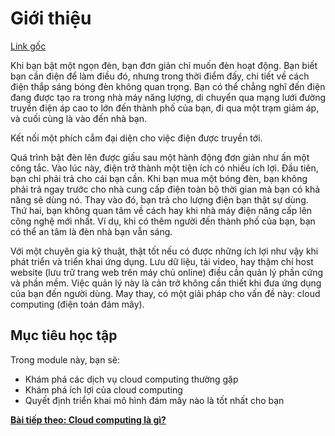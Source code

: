 # Giới thiệu

[Link gốc](https://docs.microsoft.com/en-us/learn/modules/principles-cloud-computing/1-introduction)

Khi bạn bật một ngọn đèn, bạn đơn giản chỉ muốn đèn hoạt động. Bạn biết bạn cần điện để làm điều đó, nhưng trong thời điểm đấy, chi tiết về cách điện thắp sáng bóng đèn không quan trọng. Bạn có thể chẳng nghĩ đến điện đang được tạo ra trong nhà máy năng lượng, di chuyển qua mạng lưới đường truyền điện áp cao to lớn đến thành phố của bạn, đi qua một trạm giảm áp, và cuối cùng là vào đến nhà bạn.

Kết nối một phích cắm đại diện cho việc điện được truyền tới.

Quá trình bật đèn lên được giấu sau một hành động đơn giản như ấn một công tắc. Vào lúc này, điện trở thành một tiện ích có nhiều ích lợi. Đầu tiên, bạn chỉ phải trả cho cái bạn cần. Khi bạn mua một bóng đèn, bạn không phải trả ngay trước cho nhà cung cấp điện toàn bộ thời gian mà bạn có khả năng sẽ dùng nó. Thay vào đó, bạn trả cho lượng điện bạn thật sự dùng. Thứ hai, bạn không quan tâm về cách hay khi nhà máy điện nâng cấp lên công nghệ mới nhất. Ví dụ, khi có thêm người đến thành phố của bạn, bạn có thể an tâm là đèn nhà bạn vẫn sáng. 

Với một chuyên gia kỹ thuật, thật tốt nếu có được những ích lợi như vậy khi phát triển và triển khai ứng dụng. Lưu dữ liệu, tải video, hay thậm chí host website (lưu trữ trang web trên máy chủ online) điều cần quản lý phần cứng và phần mềm. Việc quản lý này là cản trở không cần thiết khi đưa ứng dụng của bạn đến người dùng. May thay, có một giải pháp cho vấn đề này: cloud computing (điện toán đám mây).

## Mục tiêu học tập

Trong module này, bạn sẽ:

* Khám phá các dịch vụ cloud computing thường gặp
* Khám phá ích lợi của cloud computing
* Quyết định triển khai mô hình đám mây nào là tốt nhất cho bạn

[**Bài tiếp theo: Cloud computing là gì?**](./WhatIsCloudComputing.md)